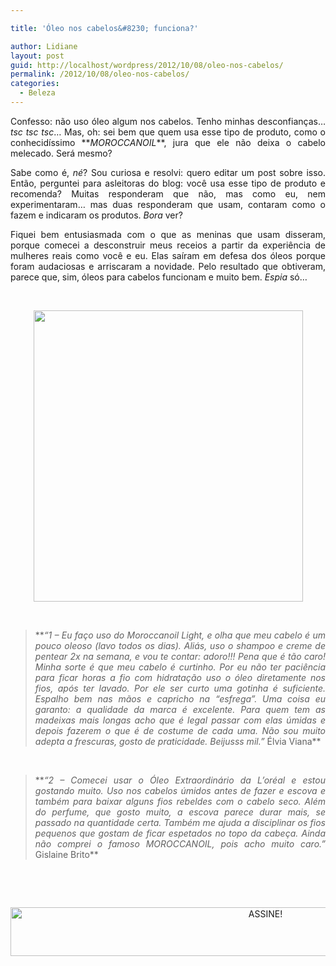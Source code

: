 ```yaml
---

title: 'Óleo nos cabelos&#8230; funciona?'

author: Lidiane
layout: post
guid: http://localhost/wordpress/2012/10/08/oleo-nos-cabelos/
permalink: /2012/10/08/oleo-nos-cabelos/
categories:
  - Beleza
---
```

<p style="text-align: justify;">
  Confesso: não uso óleo algum nos cabelos. Tenho minhas desconfianças&#8230; <em>tsc tsc tsc</em>&#8230; Mas, oh: sei bem que quem usa esse tipo de produto, como o conhecidíssimo **<em>MOROCCANOIL</em>**, jura que ele não deixa o cabelo melecado. Será mesmo?
</p>

<p style="text-align: justify;" align="justify">
  Sabe como é, <em>né</em>? Sou curiosa e resolvi: quero editar um post sobre isso. Então, perguntei para asleitoras do blog: você usa esse tipo de produto e recomenda? Muitas responderam que não, mas como eu, nem experimentaram… mas duas responderam que usam, contaram como o fazem e indicaram os produtos. <em>Bora</em> ver?
</p>

<!--more-->

<p align="justify">
  Fiquei bem entusiasmada com o que as meninas que usam disseram, porque comecei a desconstruir meus receios a partir da experiência de mulheres reais como você e eu. Elas saíram em defesa dos óleos porque foram audaciosas e arriscaram a novidade. Pelo resultado que obtiveram, parece que, sim, óleos para cabelos funcionam e muito bem. <em>Espia</em> só…
</p>

&nbsp;

<p align="center">
  <a href="http://www.trololodemulher.com.br/2012/10/08/oleo-nos-cabelos/beleza-cabelos-oleos/" rel="attachment wp-att-9211"><img class="alignnone size-full wp-image-9211" title="BELEZA-CABELOS-OLEOS" src="http://www.trololodemulher.com.br/blog/wp-content/uploads/2012/10/BELEZA-CABELOS-OLEOS.png" alt="" width="431" height="466" /></a>
</p>

&nbsp;

> <p align="justify">
>   **<em>“1 &#8211; Eu faço uso do Moroccanoil Light, e olha que meu cabelo é um pouco oleoso (lavo todos os dias). Aliás, uso o shampoo e creme de pentear 2x na semana, e vou te contar: adoro!!! Pena que é tão caro! Minha sorte é que meu cabelo é curtinho. Por eu não ter paciência para ficar horas a fio com hidratação uso o óleo diretamente nos fios, após ter lavado. Por ele ser curto uma gotinha é suficiente. Espalho bem nas mãos e capricho na &#8220;esfrega&#8221;. Uma coisa eu garanto: a qualidade da marca é excelente. Para quem tem as madeixas mais longas acho que é legal passar com elas úmidas e depois fazerem o que é de costume de cada uma. Não sou muito adepta a frescuras, gosto de praticidade. Beijusss mil.”</em> Élvia Viana**
> </p>

&nbsp;

> <p align="justify">
>   **<em>“2 &#8211; Comecei usar o Óleo Extraordinário da L&#8217;oréal e estou gostando muito. </em><em>Uso nos cabelos úmidos antes de fazer e escova e também para baixar alguns fios rebeldes com o cabelo seco. Além do perfume, que gosto muito, a escova parece durar mais, se passado na quantidade certa. Também me ajuda a disciplinar os fios pequenos que gostam de ficar espetados no topo da cabeça. Ainda não comprei o famoso MOROCCANOIL, pois acho muito caro.”</em> Gislaine Brito**
> </p>

&nbsp;

&nbsp;

<p align="center">
  <a href="http://feedburner.google.com/fb/a/mailverify?uri=blogBichaFemea&loc=en_US" target="_blank"><img class="alignnone size-full wp-image-10439" src="http://www.trololodemulher.com.br/blog/wp-content/uploads/2014/09/ASSINE.png" alt="ASSINE!" width="800" height="78" /></a>
</p>